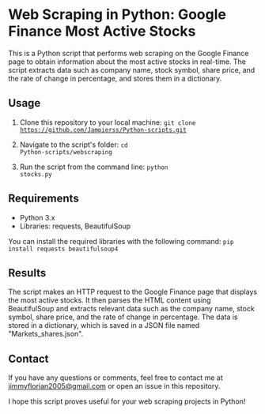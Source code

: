 # Web Scraping in Python: Google Finance Most Active Stocks

This is a Python script that performs web scraping on the Google Finance page to obtain information about the most active stocks in real-time. The script extracts data such as company name, stock symbol, share price, and the rate of change in percentage, and stores them in a dictionary.

## Usage

1. Clone this repository to your local machine:
   <code>git clone https://github.com/Jampierss/Python-scripts.git</code>

2. Navigate to the script's folder:
   <code>cd Python-scripts/webscraping</code>

3. Run the script from the command line:
   <code>python stocks.py</code>

## Requirements

- Python 3.x
- Libraries: requests, BeautifulSoup

You can install the required libraries with the following command:
  <code>pip install requests beautifulsoup4</code>

## Results

The script makes an HTTP request to the Google Finance page that displays the most active stocks. It then parses the HTML content using BeautifulSoup and extracts relevant data such as the company name, stock symbol, share price, and the rate of change in percentage. The data is stored in a dictionary, which is saved in a JSON file named "Markets_shares.json".

## Contact

If you have any questions or comments, feel free to contact me at jimmyflorian2005@gmail.com or open an issue in this repository.

I hope this script proves useful for your web scraping projects in Python!

